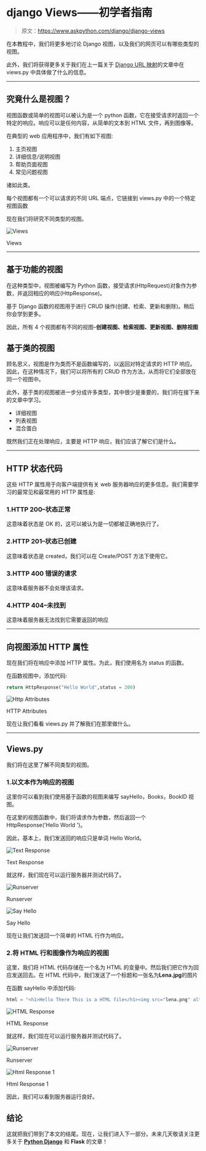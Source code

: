 # django Views——初学者指南

> 原文：<https://www.askpython.com/django/django-views>

在本教程中，我们将更多地讨论 Django 视图，以及我们的网页可以有哪些类型的视图。

此外，我们将获得更多关于我们在上一篇关于 [Django URL 映射](https://www.askpython.com/django/django-url-mapping)的文章中在 views.py 中具体做了什么的信息。

* * *

## 究竟什么是视图？

视图函数或简单的视图可以被认为是一个 python 函数，它在接受请求时返回一个特定的响应。响应可以是任何内容，从简单的文本到 HTML 文件，再到图像等。

在典型的 web 应用程序中，我们有如下视图:

1.  主页视图
2.  详细信息/说明视图
3.  帮助页面视图
4.  常见问题视图

诸如此类。

每个视图都有一个可以请求的不同 URL 端点，它链接到 views.py 中的一个特定视图函数

现在我们将研究不同类型的视图。

![Views](img/f2032465c7c3c2ada141c261a340a465.png)

Views

* * *

## **基于功能的视图**

在这种类型中，视图被编写为 Python 函数，接受请求(HttpRequest)对象作为参数，并返回相应的响应(HttpResponse)。

基于 Django 函数的视图用于进行 CRUD 操作(创建、检索、更新和删除)。稍后你会学到更多。

因此，所有 4 个视图都有不同的视图–**创建视图、检索视图、更新视图、删除视图**

## **基于类的视图**

顾名思义，视图是作为类而不是函数编写的，以返回对特定请求的 HTTP 响应。因此，在这种情况下，我们可以将所有的 CRUD 作为方法，从而将它们全部放在同一个视图中。

此外，基于类的视图被进一步分成许多类型，其中很少是重要的，我们将在接下来的文章中学习。

*   详细视图
*   列表视图
*   混合蛋白

既然我们正在处理响应，主要是 HTTP 响应，我们应该了解它们是什么。

* * *

## HTTP 状态代码

这些 HTTP 属性用于向客户端提供有关 web 服务器响应的更多信息。我们需要学习的最常见和最常用的 HTTP 属性是:

### 1.HTTP 200–状态正常

这意味着状态是 OK 的，这可以被认为是一切都被正确地执行了。

### 2.HTTP 201–状态已创建

这意味着状态是 created，我们可以在 Create/POST 方法下使用它。

### 3.HTTP 400 错误的请求

这意味着服务器不会处理该请求。

### 4.HTTP 404–未找到

这意味着服务器无法找到它需要返回的响应

* * *

## 向视图添加 HTTP 属性

现在我们将在响应中添加 HTTP 属性。为此，我们使用名为 status 的函数。

在函数视图中，添加代码:

```py
return HttpResponse("Hello World",status = 200)

```

![Http Attributes](img/9e42fed8655d6ac027a26db2453a126d.png)

HTTP Attributes

现在让我们看看 views.py 并了解我们在那里做什么。

* * *

## **Views.py**

我们将在这里了解不同类型的视图。

### 1.以文本作为响应的视图

这里你可以看到我们使用基于函数的视图来编写 sayHello，Books，BookID 视图。

在这里的视图函数中，我们将请求作为参数，然后返回一个 HttpResponse('Hello World ')。

因此，基本上，我们发送回的响应只是单词 Hello World。

![Text Response](img/adb15e70c7bb81376b0609e8922e115c.png)

Text Response

就这样，我们现在可以运行服务器并测试代码了。

![Runserver ](img/923c1010f91cbb88ef0ca67ccc986465.png)

Runserver

![Say Hello](img/efc3ff7ff19291fee9386a5c6f6aa160.png)

Say Hello

现在让我们发送回一个简单的 HTML 行作为响应。

### 2.将 HTML 行和图像作为响应的视图

这里，我们将 HTML 代码存储在一个名为 HTML 的变量中。然后我们把它作为回应发送回去。在 HTML 代码中，我们发送了一个标题和一张名为**Lena.jpg**的图片

在函数 sayHello 中添加代码:

```py
html = "<h1>Hello There This is a HTML file</h1><img src="lena.png" alt="picture" width = "104" height="142">

```

![HTML Response](img/d86c3c1bb71e89b3119d7e83e5dcd62c.png)

HTML Response

就这样，我们现在可以运行服务器并测试代码了。

![Runserver ](img/779d4baa26f6872155f7da04a811ede9.png)

Runserver

![Html Response 1](img/3d26817ea6ed60aed4bc30c128d44706.png)

Html Response 1

因此，我们可以看到服务器运行良好。

## 结论

这就把我们带到了本文的结尾。现在，让我们进入下一部分。未来几天敬请关注更多关于 **[Python Django](https://www.askpython.com/django)** 和 **Flask** 的文章！